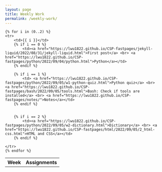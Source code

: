 ```yaml
---
layout: page
title: Weekly Work
permalink: /weekly-work/
---
```



<table>
    <tr>
        <th>Week</th>
        <th>Assignments</th>
    </tr>
    
    
    {% for i in (0..2) %}
    <tr>
        <td>{{ i }}</td>
        {% if i == 0 %}
            <td><a href="https://lwu1822.github.io/CSP-fastpages/jekyll-liquid/2022/08/31/jekyll-liquid.html">First post</a> <br> <a href="https://lwu1822.github.io/CSP-fastpages/python/2022/09/04/python.html">Python</a></td>
        {% endif %}

        {% if i == 1 %}
            <td> <a href="https://lwu1822.github.io/CSP-fastpages/python/2022/09/05/w1-python-quiz.html">Python quiz</a> <br> <a href="https://lwu1822.github.io/CSP-fastpages/bash/2022/09/05/tools.html">Bash: Check if tools are installed</a> <br> <a href="https://lwu1822.github.io/CSP-fastpages/notes/">Notes</a></td>
        {% endif %}

        
        {% if i == 2 %}
            <td><a href="https://lwu1822.github.io/CSP-fastpages/python/2022/09/05/w2-dictionary.html">Dictionary</a> <br> <a href="https://lwu1822.github.io/CSP-fastpages/html/2022/09/05/2_html-css.html">HTML and CSS</a></td>
        {% endif %}

    </tr>
    {% endfor %}
    


</table>

